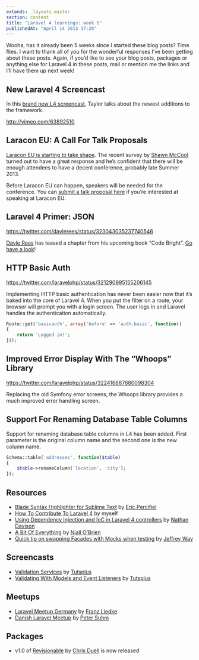 ```yaml
---
extends: _layouts.master
section: content
title: "Laravel 4 learnings: week 5"
publishedAt: "April 14 2013 17:28"
---
```

Wooha, has it already been 5 weeks since I started these blog posts? Time flies. I want to thank all of you for the wonderful responses I’ve been getting about these posts. Again, if you’d like to see your blog posts, packages or anything else for Laravel 4 in these posts, mail or mention me the links and I’ll have them up next week!<!--more-->

## New Laravel 4 Screencast

In this [brand new L4 screencast](http://vimeo.com/63892510), Taylor talks about the newest additions to the framework.

http://vimeo.com/63892510

## Laracon EU: A Call For Talk Proposals

[Laracon EU is starting to take shape](http://laravel.io/topic/23/laracon-eu-a-call-for-talk-proposals). The recent survey by [Shawn McCool](https://twitter.com/ShawnMcCool) turned out to have a great response and he’s confident that there will be enough attendees to have a decent conference, probably late Summer 2013.

Before Laracon EU can happen, speakers will be needed for the conference. You can [submit a talk proposal here](https://heybigname.typeform.com/to/bY3H46) if you’re interested at speaking at Laracon EU.

## Laravel 4 Primer: JSON

https://twitter.com/daylerees/status/323043035237740546

[Dayle Rees](https://twitter.com/daylerees) has teased a chapter from his upcoming book “Code Bright”. [Go have a look](http://daylerees.com/laravel-four-primer-json)!

## HTTP Basic Auth

https://twitter.com/laravelphp/status/321290995155206145

Implementing HTTP basic authentication has never been easier now that it’s baked into the core of Laravel 4. When you put the filter on a route, your browser will prompt you with a login screen. The user logs in and Laravel handles the authentication automatically.

```php
Route::get('basicauth', array('before' => 'auth.basic', function()
{
    return 'Logged in!';
}));
```

## Improved Error Display With The “Whoops” Library

https://twitter.com/laravelphp/status/322416887680098304

Replacing the old Symfony error screens, the Whoops library provides a much improved error handling screen.

## Support For Renaming Database Table Columns

Support for renaming database table columns in L4 has been added. First parameter is the original column name and the second one is the new column name.

```php
Schema::table('addresses', function($table)
{
    $table->renameColumn('location', 'city');
});
```

## Resources

- [Blade Syntax Highlighter for Sublime Text](https://github.com/Medalink/laravel-blade)</a> by <a href="https://twitter.com/medalink7">Eric Percifiel
- [How To Contribute To Laravel 4](http://driesvints.com/blog/how-to-contribute-to-laravel-4/) by myself
- [Using Dependency Injection and IoC in Laravel 4 controllers](http://www.nathandavison.com/posts/view/16/using-dependency-injection-and-ioc-in-laravel-4-controllers) by [Nathan Davison](http://www.nathandavison.com/)
- [A Bit Of Everything](http://niallobrien.me/2013/04/a-bit-of-everything/) by [Niall O’Brien](https://twitter.com/niall_obrien)
- [Quick tip on swapping Facades with Mocks when testing](https://gist.github.com/JeffreyWay/5348385) by [Jeffrey Way](https://twitter.com/jeffrey_way)

## Screencasts

- [Validation Services](https://tutsplus.com/lesson/validation-services/) by [Tutsplus](https://tutsplus.com)
- [Validating With Models and Event Listeners](https://tutsplus.com/lesson/validating-with-models-and-event-listeners/) by [Tutsplus](https://tutsplus.com)

## Meetups

- [Laravel Meetup Germany](http://meetup.laravel.de/) by [Franz Liedke](https://twitter.com/franzliedke)
- [Danish Laravel Meetup](http://forums.laravel.io/viewtopic.php?id=7497) by [Peter Suhm](https://twitter.com/petersuhm)

## Packages

- v1.0 of [Revisionable](https://github.com/VentureCraft/revisionable) by [Chris Duell](https://twitter.com/duellsy) is now released
